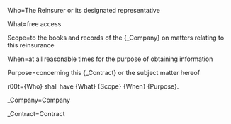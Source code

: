 Who=The Reinsurer or its designated representative

What=free access

Scope=to the books and records of the {_Company} on matters relating to this reinsurance

When=at all reasonable times for the purpose of obtaining information 

Purpose=concerning this {_Contract} or the subject matter hereof

r00t={Who} shall have {What} {Scope} {When} {Purpose}.

_Company=Company

_Contract=Contract

